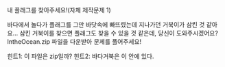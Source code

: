 내 플래그를 찾아주세요!(자체 제작문제 1)

바다에서 놀다가 플래그를 그만 바닷속에 빠뜨렸는데 지나가던 거북이가 삼킨 것 같아요... 
삼킨 거북이를 찾으면 플래그도 찾을 수 있을 것 같은데, 당신이 도와주시겠어요?
IntheOcean.zip 파일을 다운받아 문제를 풀어주세요!

힌트1: 이 파일은 zip일까?
힌트2: 바다거북은 이 안에 있다.
